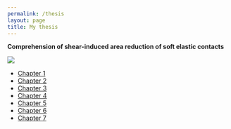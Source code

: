 ```yaml
---
permalink: /thesis
layout: page
title: My thesis
---
```


**Comprehension of shear-induced area reduction of soft elastic contacts**

![](./assets/imgs/GraphicalAbstractMyThesis.png)

* [Chapter 1]()
* [Chapter 2]()
* [Chapter 3]()
* [Chapter 4]()
* [Chapter 5]()
* [Chapter 6]()
* [Chapter 7]()

